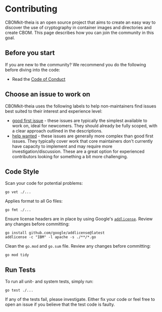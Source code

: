 # Contributing

CBOMkit-theia is an open source project that aims to create 
an easy way to discover the use of cryptography in container images and directories and create CBOM. 
This page describes how you can join the community in this goal.

## Before you start

If you are new to the community? We recommend you do the following before diving into the code:

* Read the [Code of Conduct](./CODE_OF_CONDUCT.md)

## Choose an issue to work on
CBOMkit-theia uses the following labels to help non-maintainers find issues best suited to their interest and experience level:

* [good first issue](https://github.com/IBM/cbomkit-theia/issues?q=is%3Aissue+is%3Aopen+label%3A%22good+first+issue%22) - these issues are typically the simplest available to work on, ideal for newcomers. They should already be fully scoped, with a clear approach outlined in the descriptions.
* [help wanted](https://github.com/IBM/cbomkit-theia/issues?q=is%3Aopen+is%3Aissue+label%3A%22help+wanted%22) - these issues are generally more complex than good first issues. They typically cover work that core maintainers don't currently have capacity to implement and may require more investigation/discussion. These are a great option for experienced contributors looking for something a bit more challenging.

## Code Style

Scan your code for potential problems:
```shell
go vet ./...
```

Applies format to all Go files:
```shell
go fmt ./...
```

Ensure license headers are in place by using Google's [`addlicense`](https://github.com/google/addlicense). Review any changes before committing:
```shell
go install github.com/google/addlicense@latest
addlicense -c "IBM" -l apache -s ./**/*.go
```

Clean the `go.mod` and `go.sum` file. Review any changes before committing:
```shell
go mod tidy
```

## Run Tests

To run all unit- and system tests, simply run:
```shell
go test ./...
```

If any of the tests fail, please investigate. Either fix your code or feel free to open an issue if you believe that the test code is faulty.
